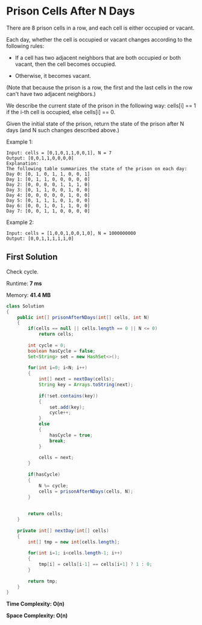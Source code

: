 # Prison Cells After N Days

There are 8 prison cells in a row, and each cell is either occupied or vacant.

Each day, whether the cell is occupied or vacant changes according to the following rules:

* If a cell has two adjacent neighbors that are both occupied or both vacant, then the cell becomes occupied.

* Otherwise, it becomes vacant.

(Note that because the prison is a row, the first and the last cells in the row can't have two adjacent neighbors.)

We describe the current state of the prison in the following way: cells[i] == 1 if the i-th cell is occupied, else cells[i] == 0.

Given the initial state of the prison, return the state of the prison after N days (and N such changes described above.)

Example 1:

```
Input: cells = [0,1,0,1,1,0,0,1], N = 7
Output: [0,0,1,1,0,0,0,0]
Explanation: 
The following table summarizes the state of the prison on each day:
Day 0: [0, 1, 0, 1, 1, 0, 0, 1]
Day 1: [0, 1, 1, 0, 0, 0, 0, 0]
Day 2: [0, 0, 0, 0, 1, 1, 1, 0]
Day 3: [0, 1, 1, 0, 0, 1, 0, 0]
Day 4: [0, 0, 0, 0, 0, 1, 0, 0]
Day 5: [0, 1, 1, 1, 0, 1, 0, 0]
Day 6: [0, 0, 1, 0, 1, 1, 0, 0]
Day 7: [0, 0, 1, 1, 0, 0, 0, 0]
```

Example 2:

```
Input: cells = [1,0,0,1,0,0,1,0], N = 1000000000
Output: [0,0,1,1,1,1,1,0]
```

## First Solution

Check cycle.

Runtime: **7 ms**

Memory: **41.4 MB**


```java
class Solution 
{
    public int[] prisonAfterNDays(int[] cells, int N) 
    {
        if(cells == null || cells.length == 0 || N <= 0)
            return cells;
        
        int cycle = 0;
        boolean hasCycle = false;
        Set<String> set = new HashSet<>();
        
        for(int i=0; i<N; i++)
        {
            int[] next = nextDay(cells);
            String key = Arrays.toString(next);
            
            if(!set.contains(key))
            {
                set.add(key);
                cycle++;
            }
            else
            {
                hasCycle = true;
                break;
            }
            
            cells = next;
        }
        
        if(hasCycle)
        {
            N %= cycle;
            cells = prisonAfterNDays(cells, N);
        }
        
        
        return cells;
    }
    
    private int[] nextDay(int[] cells)
    {
        int[] tmp = new int[cells.length];
        
        for(int i=1; i<cells.length-1; i++)
        {
            tmp[i] = cells[i-1] == cells[i+1] ? 1 : 0;
        }
        
        return tmp;
    }
}
```

**Time Complexity: O(n)**

**Space Complexity: O(n)**